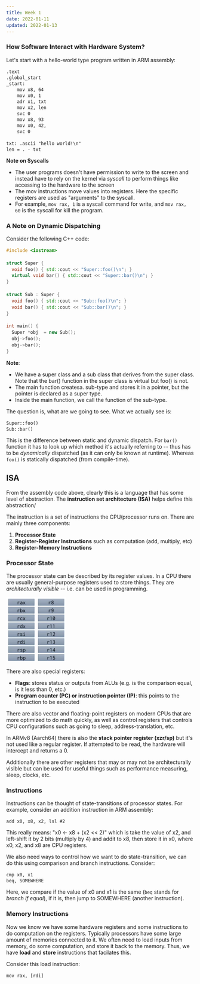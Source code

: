 ```yaml
---
title: Week 1
date: 2022-01-11
updated: 2022-01-13
---
```




### How Software Interact with Hardware System?

Let's start with a hello-world type program written in ARM assembly:

```armasm
.text
.global_start
_start:
	mov x8, 64
	mov x0, 1
	adr x1, txt
	mov x2, len
	svc 0
	mov x8, 93
	mov x0, 42,
	svc 0

txt: .ascii "hello world!\n"
len = . - txt
```

**Note on Syscalls**

- The user programs doesn't have permission to write to the screen and instead have to rely on the kernel via *syscall* to perform things like accessing to the hardware to the screen
- The mov instructions move values into registers. Here the specific registers are used as "arguments" to the syscall.
- For example, `mov rax, 1` is a syscall command for write, and `mov rax, 60` is the syscall for kill the program.

### A Note on Dynamic Dispatching

 Consider the following C++ code:

```c++
#include <iostream>

struct Super {
  void foo() { std::cout << "Super::foo()\n"; }
  virtual void bar() { std::cout << "Super::bar()\n"; }
}

struct Sub : Super {
  void foo() { std::cout << "Sub::foo()\n"; }
  void bar() { std::cout << "Sub::bar()\n"; }
}

int main() {
  Super *obj  = new Sub();
  obj->foo();
  obj->bar();
}
```

**Note**:

- We have a super class and a sub class that derives from the super class. Note that the bar() function in the super class is virtual but foo() is not.
- The main function createsa. sub-type and stores it in a pointer, but the pointer is declared as a super type.
- Inside the main function, we call the function of the sub-type.

The question is, what are we going to see. What we actually see is:

```
Super::foo()
Sub::bar()
```

This is the difference between static and dynamic dispatch. For `bar()` function it has to look up which method it's actually referring to -- thus has to be *dynamically* dispatched (as it can only be known at runtime). Whereas `foo()` is statically dispatched (from compile-time).





## ISA

From the assembly code above, clearly this is a language that has some level of abstraction. The **instruction set architecture (ISA)** helps define this abstraction/

The instruction is a set of instructions the CPU/processor runs on. There are mainly three components:

1. **Processor State**
2. **Register-Register Instructions** such as computation (add, multiply, etc)
3. **Register-Memory Instructions**

### Processor State

The processor state can be described by its register values. In a CPU there are usually general-purpose registers used to store things. They are *architecturally visible* -- i.e. can be used in programming.

<img src="assets/Week 1/2022-01-13 14-24-04.png" alt="2022-01-13 14-24-04" style="zoom:50%;" />

There are also special registers:

- **Flags**: stores status or outputs from ALUs (e.g. is the comparison equal, is it less than 0, etc.)
- **Program counter (PC) or instruction pointer (IP)**: this points to the instruction to be executed

There are also vector and floating-point registers on modern CPUs that are more optimized to do math quickly, as well as control registers that controls CPU configurations such as going to sleep, address-translation, etc.

In ARMv8 (Aarch64) there is also the **stack pointer register (xzr/sp)** but it's not used like a regular register. If attempted to be read, the hardware will intercept and returns a 0.

Additionally there are other registers that may or may not be architecturally visible but can be used for useful things such as performance measuring, sleep, clocks, etc.

### Instructions

Instructions can be thought of state-transitions of processor states. For example, consider an addition instruction in ARM assembly:

```armasm
add x0, x8, x2, lsl #2
```

This really means: "x0 &larr; x8 + (x2 << 2)" which is take the value of x2, and left-shift it by 2 bits (multiply by 4) and addit to x8, then store it in x0, where x0, x2, and x8 are CPU registers.

We also need ways to control how we want to do state-transition, we can do this using comparison and branch instructions. Consider:

```armasm
cmp x0, x1
beq, SOMEWHERE
```

Here, we compare if the value of x0 and x1 is the same (`beq` stands for *branch if equal*), if it is, then jump to SOMEWHERE (another instruction).

### Memory Instructions

Now we know we have some hardware registers and some instructions to do computation on the registers. Typically processors have some large amount of memories connected to it. We often need to load inputs from memory, do some computation, and store it back to the memory. Thus, we have **load** and **store** instructions that facilates this.

Consider this load instruction:

```armasm
mov rax, [rdi]
```

